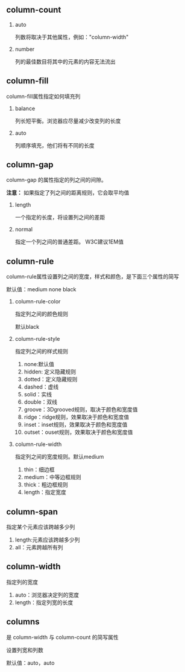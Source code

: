 ## column-count

1. auto

   列数将取决于其他属性，例如："column-width"

2. number

   列的最佳数目将其中的元素的内容无法流出

## column-fill

column-fill属性指定如何填充列

1. balance

   列长短平衡。浏览器应尽量减少改变列的长度

2. auto

   列顺序填充，他们将有不同的长度

## column-gap

column-gap 的属性指定的列之间的间隙。

**注意：** 如果指定了列之间的距离规则，它会取平均值

1. length

   一个指定的长度，将设置列之间的差距

2. normal

   指定一个列之间的普通差距。 W3C建议1EM值

## column-rule

column-rule属性设置列之间的宽度，样式和颜色，是下面三个属性的简写

默认值：medium none black

1. column-rule-color

   指定列之间的颜色规则

   默认black

2. column-rule-style

   指定列之间的样式规则

   1. none:默认值
   2. hidden: 定义隐藏规则
   3. dotted：定义隐藏规则
   4. dashed：虚线
   5. solid：实线
   6. double：双线
   7. groove：3Dgrooved规则，取决于颜色和宽度值
   8. ridge：ridge规则，效果取决于颜色和宽度值
   9. inset：inset规则，效果取决于颜色和宽度值
   10. outset：ouset规则，效果取决于颜色和宽度值

3. column-rule-width

   指定列之间的宽度规则。默认medium

   1. thin：细边框
   2. medium：中等边框规则
   3. thick：粗边框规则
   4. length：指定宽度

## column-span

指定某个元素应该跨越多少列

1. length:元素应该跨越多少列
2. all：元素跨越所有列

## column-width

指定列的宽度

1. auto：浏览器决定列的宽度
2. length：指定列宽的长度

## columns

是 column-width 与 column-count 的简写属性

设置列宽和列数

默认值：auto，auto